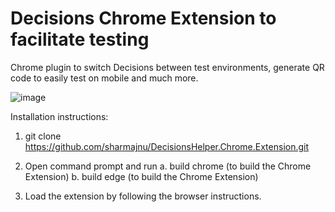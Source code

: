 # Decisions Chrome Extension to facilitate testing
Chrome plugin to switch Decisions between test environments, generate QR code to easily test on mobile and much more.

![image](https://user-images.githubusercontent.com/8476119/57807893-c7506f00-777f-11e9-83cd-32385dfd46d9.png)

Installation instructions:
1. git clone https://github.com/sharmajnu/DecisionsHelper.Chrome.Extension.git
2. Open command prompt and run
    a. build chrome (to build the Chrome Extension)
    b. build edge (to build the Chrome Extension)

3. Load the extension by following the browser instructions.
